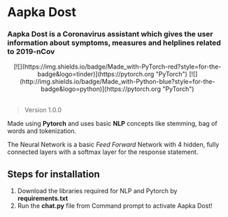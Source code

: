 # Aapka Dost

### Aapka Dost is a Coronavirus assistant which gives the user information about symptoms, measures and helplines related to 2019-nCov

<div align="center">
[![](https://img.shields.io/badge/Made_with-PyTorch-red?style=for-the-badge&logo=tinder)](https://pytorch.org "PyTorch")
[![](http://img.shields.io/badge/Made_with-Python-blue?style=for-the-badge&logo=python)](https://pytorch.org "PyTorch")

</div>
<br>

> Version 1.0.0

Made using **Pytorch** and uses basic **NLP** concepts like stemming, bag of words and tokenization.

The Neural Network is a basic _Feed Forward_ Network with 4 hidden, fully connected layers with a softmax layer for the response statement.

## Steps for installation

1. Download the libraries required for NLP and Pytorch by **requirements.txt**
1. Run the **chat.py** file from Command prompt to activate Aapka Dost!
